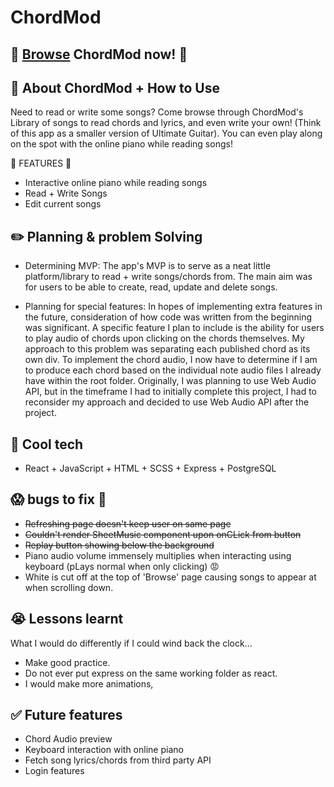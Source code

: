 # ChordMod

## :guitar: [Browse](https://murmuring-cove-11425.herokuapp.com/) ChordMod now! :musical_keyboard:

## :book: About ChordMod + How to Use

Need to read or write some songs? Come browse through ChordMod's Library of songs to read chords and lyrics, and even write your own! (Think of this app as a smaller version of Ultimate Guitar). You can even play along on the spot with the online piano while reading songs!

:cake: FEATURES :cake:
- Interactive online piano while reading songs
- Read + Write Songs
- Edit current songs

## :pencil2: Planning & problem Solving

- Determining MVP: The app's MVP is to serve as a neat little platform/library to read + write songs/chords from. The main aim was for users to be able to create, read, update and delete songs.

- Planning for special features: In hopes of implementing extra features in the future, consideration of how code was written from the beginning was significant. A specific feature I plan to include is the ability for users to play audio of chords upon clicking on the chords themselves. My approach to this problem was separating each published chord as its own div. To implement the chord audio, I now have to determine if I am to produce each chord based on the individual note audio files I already have within the root folder. Originally, I was planning to use Web Audio API, but in the timeframe I had to initially complete this project, I had to reconsider my approach and decided to use Web Audio API after the project.

## :rocket: Cool tech

- React + JavaScript + HTML + SCSS + Express + PostgreSQL

## :scream: bugs to fix :shit:

- ~~Refreshing page doesn't keep user on same page~~
- ~~Couldn't render SheetMusic component upon onCLick from button~~
- ~~Replay button showing below the background~~
- Piano audio volume immensely multiplies when interacting using keyboard (pLays normal when only clicking) :rage:
- White is cut off at the top of 'Browse' page causing songs to appear at when scrolling down.

## :sob: Lessons learnt

What I would do differently if I could wind back the clock...

- Make good practice.
- Do not ever put express on the same working folder as react. 
- I would make more animations,

## :white_check_mark: Future features

- Chord Audio preview
- Keyboard interaction with online piano
- Fetch song lyrics/chords from third party API
- Login features
